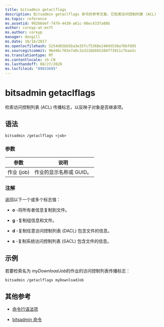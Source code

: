 ```yaml
---
title: bitsadmin getaclflags
description: Bitsadmin getaclflags 命令的参考文章，它检索访问控制列表 (ACL) 传播标志。
ms.topic: reference
ms.assetid: 99266def-7479-4430-a61c-98ec433fa88b
author: coreyp-at-msft
ms.author: coreyp
manager: dongill
ms.date: 10/16/2017
ms.openlocfilehash: 5254d65bb5ba3e35fcf5368e24045530a76bfd95
ms.sourcegitcommit: 96d46c702e7a9c3a321bbbb5284f73911c7baa3c
ms.translationtype: MT
ms.contentlocale: zh-CN
ms.lasthandoff: 08/27/2020
ms.locfileid: "89033695"
---
```

# <a name="bitsadmin-getaclflags"></a>bitsadmin getaclflags

检索访问控制列表 (ACL) 传播标志，以反映子对象是否继承项。

## <a name="syntax"></a>语法

```
bitsadmin /getaclflags <job>
```

### <a name="parameters"></a>参数

| 参数 | 说明 |
| --------- | ----------- |
| 作业 (job) | 作业的显示名称或 GUID。 |

### <a name="remarks"></a>注解

返回以下一个或多个标志值：

- **o** -将所有者信息复制到文件。

- **g** -复制组信息和文件。

- **d** -复制任意访问控制列表 (DACL) 包含文件的信息。

- **s** -复制系统访问控制列表 (SACL) 包含文件的信息。

## <a name="examples"></a>示例

若要检索名为 *myDownloadJob*的作业的访问控制列表传播标志：

```
bitsadmin /getaclflags myDownloadJob
```

## <a name="additional-references"></a>其他参考

- [命令行语法项](command-line-syntax-key.md)

- [bitsadmin 命令](bitsadmin.md)

